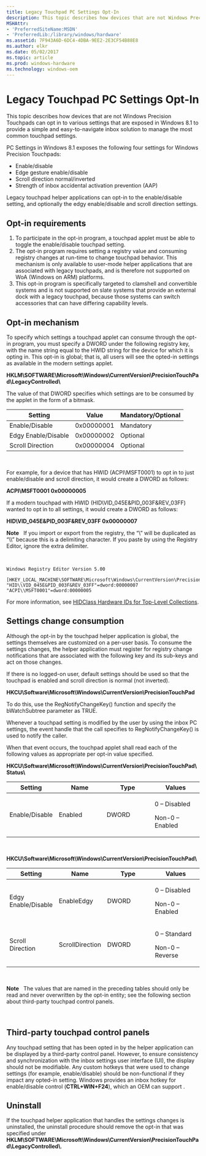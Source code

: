 ```yaml
---
title: Legacy Touchpad PC Settings Opt-In
description: This topic describes how devices that are not Windows Precision Touchpads can opt in to various settings that are exposed in Windows 8.1 to provide a simple and easy-to-navigate inbox solution to manage the most common touchpad settings.
MSHAttr:
- 'PreferredSiteName:MSDN'
- 'PreferredLib:/library/windows/hardware'
ms.assetid: 7F943A6D-6DC4-4DBA-9EE2-2E3CF54B88E8
ms.author: elkr
ms.date: 05/02/2017
ms.topic: article
ms.prod: windows-hardware
ms.technology: windows-oem
---
```


#  Legacy Touchpad PC Settings Opt-In


This topic describes how devices that are not Windows Precision Touchpads can opt in to various settings that are exposed in Windows 8.1 to provide a simple and easy-to-navigate inbox solution to manage the most common touchpad settings.

PC Settings in Windows 8.1 exposes the following four settings for Windows Precision Touchpads:

-   Enable/disable
-   Edge gesture enable/disable
-   Scroll direction normal/inverted
-   Strength of inbox accidental activation prevention (AAP)

Legacy touchpad helper applications can opt-in to the enable/disable setting, and optionally the edgy enable/disable and scroll direction settings.

## Opt-in requirements


1.  To participate in the opt-in program, a touchpad applet must be able to toggle the enable/disable touchpad setting.
2.  The opt-in program requires setting a registry value and consuming registry changes at run-time to change touchpad behavior. This mechanism is only available to user-mode helper applications that are associated with legacy touchpads, and is therefore not supported on WoA (Windows on ARM) platforms.
3.  This opt-in program is specifically targeted to clamshell and convertible systems and is not supported on slate systems that provide an external dock with a legacy touchpad, because those systems can switch accessories that can have differing capability levels.

## Opt-in mechanism


To specify which settings a touchpad applet can consume through the opt-in program, you must specify a DWORD under the following registry key, with the name string equal to the HWID string for the device for which it is opting in. This opt-in is global; that is, all users will see the opted-in settings as available in the modern settings applet.

**HKLM\\SOFTWARE\\Microsoft\\Windows\\CurrentVersion\\PrecisionTouchPad\\LegacyControlled\\**

The value of that DWORD specifies which settings are to be consumed by the applet in the form of a bitmask.

| Setting             | Value      | Mandatory/Optional |
|---------------------|------------|--------------------|
| Enable/Disable      | 0x00000001 | Mandatory          |
| Edgy Enable/Disable | 0x00000002 | Optional           |
| Scroll Direction    | 0x00000004 | Optional           |

 

For example, for a device that has HWID (ACPI\\MSFT0001) to opt in to just enable/disable and scroll direction, it would create a DWORD as follows:

**ACPI\\MSFT0001 0x00000005**

If a modern touchpad with HWID (HID\\VID\_045E&PID\_003F&REV\_03FF) wanted to opt in to all settings, it would create a DWORD as follows:

**HID\\VID\_045E&PID\_003F&REV\_03FF 0x00000007**

**Note**  
If you import or export from the registry, the “\\” will be duplicated as “\\\\” because this is a delimiting character. If you paste by using the Registry Editor, ignore the extra delimiter.

 

```
Windows Registry Editor Version 5.00

[HKEY_LOCAL_MACHINE\SOFTWARE\Microsoft\Windows\CurrentVersion\PrecisionTouchPad\LegacyControlled]
"HID\\VID_045E&PID_003F&REV_03FF"=dword:00000007
"ACPI\\MSFT0001"=dword:00000005
```

For more information, see [HIDClass Hardware IDs for Top-Level Collections](http://msdn.microsoft.com/library/ff538842.aspx).

## Settings change consumption


Although the opt-in by the touchpad helper application is global, the settings themselves are customized on a per-user basis. To consume the settings changes, the helper application must register for registry change notifications that are associated with the following key and its sub-keys and act on those changes.

If there is no logged-on user, default settings should be used so that the touchpad is enabled and scroll direction is normal (not inverted).

**HKCU\\Software\\Microsoft\\Windows\\CurrentVersion\\PrecisionTouchPad**

To do this, use the RegNotifyChangeKey() function and specify the bWatchSubtree parameter as TRUE.

Whenever a touchpad setting is modified by the user by using the inbox PC settings, the event handle that the call specifies to RegNotifyChangeKey() is used to notify the caller.

When that event occurs, the touchpad applet shall read each of the following values as appropriate per opt-in value specified.

**HKCU\\Software\\Microsoft\\Windows\\CurrentVersion\\PrecisionTouchPad\\Status\\**

<table>
<colgroup>
<col width="25%" />
<col width="25%" />
<col width="25%" />
<col width="25%" />
</colgroup>
<thead>
<tr class="header">
<th>Setting</th>
<th>Name</th>
<th>Type</th>
<th>Values</th>
</tr>
</thead>
<tbody>
<tr class="odd">
<td>Enable/Disable</td>
<td>Enabled</td>
<td>DWORD</td>
<td><p>0 – Disabled</p>
<p>Non-0 – Enabled</p></td>
</tr>
</tbody>
</table>

 

**HKCU\\Software\\Microsoft\\Windows\\CurrentVersion\\PrecisionTouchPad\\**

<table>
<colgroup>
<col width="25%" />
<col width="25%" />
<col width="25%" />
<col width="25%" />
</colgroup>
<thead>
<tr class="header">
<th>Setting</th>
<th>Name</th>
<th>Type</th>
<th>Values</th>
</tr>
</thead>
<tbody>
<tr class="odd">
<td>Edgy Enable/Disable</td>
<td>EnableEdgy</td>
<td>DWORD</td>
<td><p>0 – Disabled</p>
<p>Non-0 – Enabled</p></td>
</tr>
<tr class="even">
<td>Scroll Direction</td>
<td>ScrollDirection</td>
<td>DWORD</td>
<td><p>0 – Standard</p>
<p>Non-0 – Reverse</p></td>
</tr>
</tbody>
</table>

 

**Note**  
The values that are named in the preceding tables should only be read and never overwritten by the opt-in entity; see the following section about third-party touchpad control panels.

 

## <a href="" id="third-party-touchpad-control-panels-"></a>Third-party touchpad control panels


Any touchpad setting that has been opted in by the helper application can be displayed by a third-party control panel. However, to ensure consistency and synchronization with the inbox settings user interface (UI), the display should not be modifiable. Any custom hotkeys that were used to change settings (for example, enable/disable) should be non-functional if they impact any opted-in setting. Windows provides an inbox hotkey for enable/disable control (**CTRL+WIN+F24**), which an OEM can support .

## Uninstall


If the touchpad helper application that handles the settings changes is uninstalled, the uninstall procedure should remove the opt-in that was specified under **HKLM\\SOFTWARE\\Microsoft\\Windows\\CurrentVersion\\PrecisionTouchPad\\LegacyControlled\\**.

 

 






